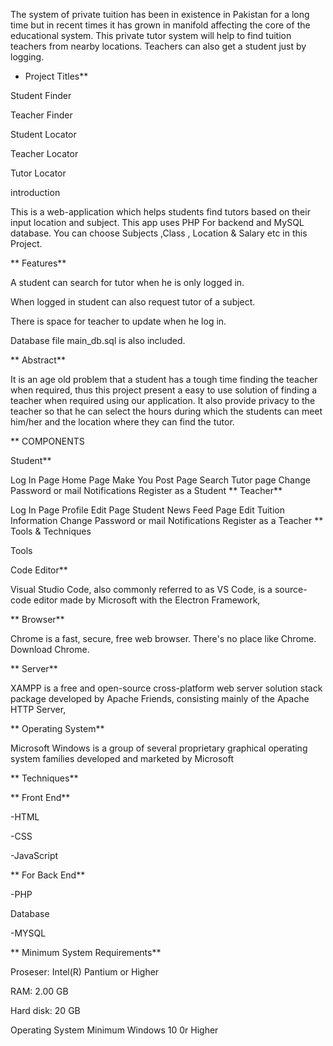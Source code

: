 The system of private tuition has been in existence in Pakistan for a long time but in recent times it has grown in manifold affecting the core of the educational system. This private tutor system will help to find tuition teachers from nearby locations. Teachers can also get a student just by logging.
* Project Titles**

Student Finder

Teacher Finder

Student Locator

Teacher Locator

Tutor Locator

introduction

This is a web-application which helps students find tutors based on their input location and subject. This app uses PHP For backend and MySQL database. You can choose Subjects ,Class , Location & Salary etc in this Project.

** Features**

A student can search for tutor when he is only logged in.

When logged in student can also request tutor of a subject.

There is space for teacher to update when he log in.

Database file main_db.sql is also included.

** Abstract**

It is an age old problem that a student has a tough time finding the teacher when required, thus this project present a easy to use solution of finding a teacher when required using our application. It also provide privacy to the teacher so that he can select the hours during which the students can meet him/her and the location where they can find the tutor.

** COMPONENTS

Student**

Log In Page
Home Page
Make You Post Page
Search Tutor page
Change Password or mail
Notifications
Register as a Student
** Teacher**

Log In Page
Profile Edit Page
Student News Feed Page
Edit Tuition Information
Change Password or mail
Notifications
Register as a Teacher
** Tools & Techniques

Tools

Code Editor**

Visual Studio Code, also commonly referred to as VS Code, is a source-code editor made by Microsoft with the Electron Framework,

** Browser**

Chrome is a fast, secure, free web browser. There's no place like Chrome. Download Chrome.

** Server**

XAMPP is a free and open-source cross-platform web server solution stack package developed by Apache Friends, consisting mainly of the Apache HTTP Server,

** Operating System**

Microsoft Windows is a group of several proprietary graphical operating system families developed and marketed by Microsoft

** Techniques**

** Front End**

-HTML

-CSS

-JavaScript

** For Back End**

-PHP

Database

-MYSQL

** Minimum System Requirements**

Proseser: Intel(R) Pantium or Higher

RAM: 2.00 GB

Hard disk: 20 GB

Operating System Minimum Windows 10 0r Higher
